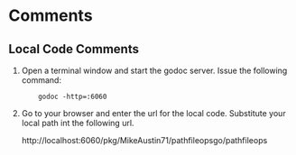 # Comments
## Local Code Comments

1. Open a terminal window and start the godoc server. Issue the 
following command:

           godoc -http=:6060

2. Go to your browser and enter the url for the local code. 
Substitute your local path int the following url.  

     http://localhost:6060/pkg/MikeAustin71/pathfileopsgo/pathfileops
